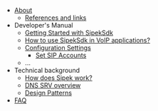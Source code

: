   * [About](About.md)
    * [References and links](References.md)
  * Developer's Manual
    * [Getting Started with SipekSdk](GettingStarted.md)
    * [How to use SipekSdk in VoIP applications?](UsingLibrary.md)
    * [Configuration Settings](Configuration.md)
      * [Set SIP Accounts](ConfAccounts.md)
    * ...
  * Technical background
    * [How does Sipek work?](HowItWorks.md)
    * [DNS SRV overview](dnssrv.md)
    * [Design Patterns](Design.md)
  * [FAQ](FAQ.md)